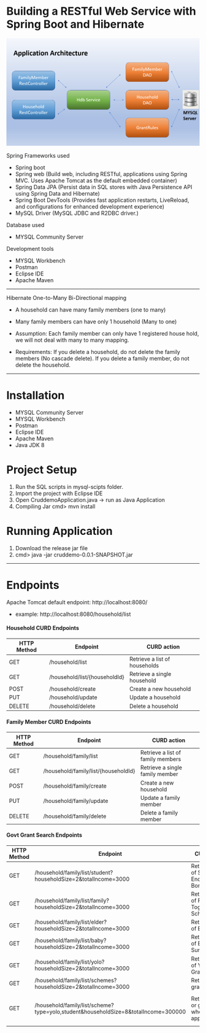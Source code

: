 # Building a RESTful Web Service with Spring Boot and Hibernate

![Alt text](/notes/applicationArchitecture.png?raw=true "Title")


Spring Frameworks used
- Spring boot
- Spring web (Build web, including RESTful, applications using Spring MVC. Uses Apache Tomcat as the default embedded container)
- Spring Data JPA (Persist data in SQL stores with Java Persistence API using Spring Data and Hibernate)
- Spring Boot DevTools (Provides fast application restarts, LiveReload, and configurations for enhanced development experience)
- MySQL Driver (MySQL JDBC and R2DBC driver.)

Database used
- MYSQL Community Server

Development tools
- MYSQL Workbench
- Postman
- Eclipse IDE
- Apache Maven

---

Hibernate One-to-Many Bi-Directional mapping
- A household can have many family members (one to many)
- Many family members can have only 1 household (Many to one)

- Assumption: 
Each family member can only have 1 registered house hold, we will not deal with many to many mapping.

- Requirements: 
If you delete a household, do not delete the family members (No cascade delete).
If you delete a family member, do not delete the household.


---
# Installation
- MYSQL Community Server
- MYSQL Workbench
- Postman
- Eclipse IDE
- Apache Maven
- Java JDK 8
# Project Setup
1. Run the SQL scripts in  mysql-scipts folder.
2. Import the project with Eclipse IDE
3. Open CruddemoApplication.java  -> run as Java Application
4. Compiling Jar cmd> mvn install 

# Running Application
1. Download the release jar file
1. cmd> java -jar cruddemo-0.0.1-SNAPSHOT.jar
---
# Endpoints
Apache Tomcat default endpoint: http://localhost:8080/
- example: http://localhost:8080/household/list
#### Household CURD Endpoints
| HTTP Method | Endpoint | CURD action |
| ------ | ------ | ------ |
| GET | /household/list | Retrieve a list of households|
| GET | /household/list/{householdId} | Retrieve a single household |
| POST | /household/create | Create a new household |
| PUT | /household/update | Update a household |
| DELETE | /household/delete | Delete a household |

#### Family Member CURD Endpoints
| HTTP Method | Endpoint | CURD action |
| ------ | ------ | ------ |
| GET | /household/family/list | Retrieve a list of family members|
| GET | /household/family/list/{householdId} | Retrieve a single family member |
| POST | /household/family/create | Create a new household |
| PUT | /household/family/update | Update a family member |
| DELETE | /household/family/delete | Delete a family member |

#### Govt Grant Search Endpoints
| HTTP Method | Endpoint | CURD action | Optional Params |
| ------ | ------ | ------ | ------ |
| GET | /household/family/list/student?householdSize=2&totalIncome=3000 | Retrieve a list of Student Encouragement Bonus | householdSize, total_income |
| GET | /household/family/list/family?householdSize=2&totalIncome=3000 | Retrieve a list of Family Togetherness Scheme | householdSize, total_income |
| GET | /household/family/list/elder?householdSize=2&totalIncome=3000 | Retrieve a list of Elder Bonus | householdSize, total_income |
| GET | /household/family/list/baby?householdSize=2&totalIncome=3000 | Retrieve a list of Baby Sunshine Grant | householdSize, total_income |
| GET | /household/family/list/yolo?householdSize=2&totalIncome=3000 | Retrieve a list of Yolo GST Grant | householdSize, total_income |
| GET | /household/family/list/schemes?householdSize=2&totalIncome=3000 | Retrieve all grants | householdSize, total_income |
| GET | /household/family/list/scheme?type=yolo,student&householdSize=8&totalIncome=300000 | Retrieve grant or grant(s) where applicable | householdSize, total_income, type={student, family, elder, baby, yolo} |